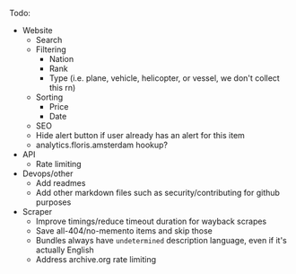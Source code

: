 Todo:
- Website
  - Search
  - Filtering
    - Nation
    - Rank
    - Type (i.e. plane, vehicle, helicopter, or vessel, we don't collect this rn)
  - Sorting
    - Price
    - Date
  - SEO
  - Hide alert button if user already has an alert for this item
  - analytics.floris.amsterdam hookup?
- API
  - Rate limiting
- Devops/other
  - Add readmes
  - Add other markdown files such as security/contributing for github purposes
- Scraper
  - Improve timings/reduce timeout duration for wayback scrapes
  - Save all-404/no-memento items and skip those
  - Bundles always have `undetermined` description language, even if it's actually English
  - Address archive.org rate limiting
